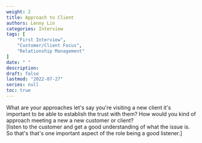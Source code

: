 ```yaml
---
weight: 2
title: Approach to Client
authors: Lenny Lin
categories: Interview
tags: [
    "First Interview",
    "Customer/Client Focus",
    "Relationship Management"
]
date: " "
description: 
draft: false
lastmod: "2022-07-27"
series: null
toc: true
---
```



What are your approaches let's say you're visiting a new client it's important to be able to establish the trust with them? How would you kind of approach meeting a new a new customer or client?   
[listen to the customer and get a good understanding of what the issue is. So that's that's one important aspect of the role being a good listener.]  

